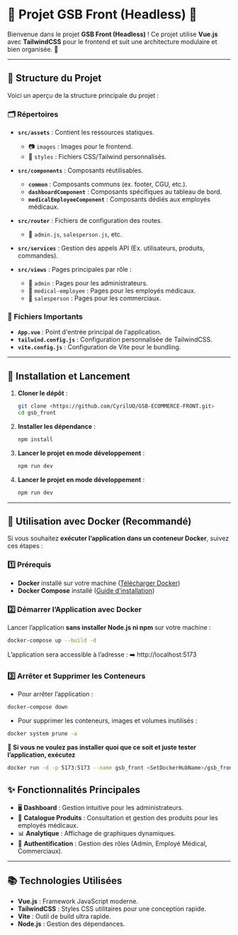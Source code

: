 # 🌟 Projet GSB Front (Headless) 🌟

Bienvenue dans le projet **GSB Front (Headless)** ! Ce projet utilise **Vue.js** avec **TailwindCSS** pour le frontend et suit une architecture modulaire et bien organisée. 🚀

---

## 📁 Structure du Projet

Voici un aperçu de la structure principale du projet :

### 🗂️ Répertoires

- **`src/assets`** : Contient les ressources statiques.
    - 📷 `images` : Images pour le frontend.
    - 🎨 `styles` : Fichiers CSS/Tailwind personnalisés.

- **`src/components`** : Composants réutilisables.
    - **`common`** : Composants communs (ex. footer, CGU, etc.).
    - **`dashboardComponent`** : Composants spécifiques au tableau de bord.
    - **`medicalEmployeeComponent`** : Composants dédiés aux employés médicaux.

- **`src/router`** : Fichiers de configuration des routes.
    - 🔄 `admin.js`, `salesperson.js`, etc.

- **`src/services`** : Gestion des appels API (Ex. utilisateurs, produits, commandes).

- **`src/views`** : Pages principales par rôle :
    - 👑 `admin` : Pages pour les administrateurs.
    - 💼 `medical-employee` : Pages pour les employés médicaux.
    - 🛒 `salesperson` : Pages pour les commerciaux.

### 📄 Fichiers Importants

- **`App.vue`** : Point d'entrée principal de l'application.
- **`tailwind.config.js`** : Configuration personnalisée de TailwindCSS.
- **`vite.config.js`** : Configuration de Vite pour le bundling.

---

## 🚀 Installation et Lancement

1. **Cloner le dépôt** :
   ```bash
   git clone <https://github.com/CyrilUO/GSB-ECOMMERCE-FRONT.git>
   cd gsb_front

2. **Installer les dépendance** :
    ```bash
    npm install

3. **Lancer le projet en mode développement** :
    ```bash
    npm run dev

4. **Lancer le projet en mode développement** :
    ```bash
    npm run dev
    ```
---

## 🐳 **Utilisation avec Docker** (Recommandé)

Si vous souhaitez **exécuter l’application dans un conteneur Docker**, suivez ces étapes :

### **1️⃣ Prérequis**
- **Docker** installé sur votre machine ([Télécharger Docker](https://www.docker.com/get-started))
- **Docker Compose** installé ([Guide d'installation](https://docs.docker.com/compose/install/))

### **2️⃣ Démarrer l’Application avec Docker**
Lancer l’application **sans installer Node.js ni npm** sur votre machine :

```bash
docker-compose up --build -d
```
L’application sera accessible à l’adresse : ➡️ http://localhost:5173

### 3️⃣ Arrêter et Supprimer les Conteneurs
- Pour arrêter l’application :
```bash
docker-compose down
```
- Pour supprimer les conteneurs, images et volumes inutilisés :
```bash
docker system prune -a
```
**🚀 Si vous ne voulez pas installer quoi que ce soit et juste tester l’application, exécutez**

```sh
docker run -d -p 5173:5173 --name gsb_front <SetDockerHubName>/gsb_front
```

## ✨ Fonctionnalités Principales

- 🖥️ **Dashboard** : Gestion intuitive pour les administrateurs.
- 🛒 **Catalogue Produits** : Consultation et gestion des produits pour les employés médicaux.
- 📊 **Analytique** : Affichage de graphiques dynamiques.
- 🔐 **Authentification** : Gestion des rôles (Admin, Employé Médical, Commerciaux).

---

## 📚 Technologies Utilisées

- **Vue.js** : Framework JavaScript moderne.
- **TailwindCSS** : Styles CSS utilitaires pour une conception rapide.
- **Vite** : Outil de build ultra rapide.
- **Node.js** : Gestion des dépendances.

